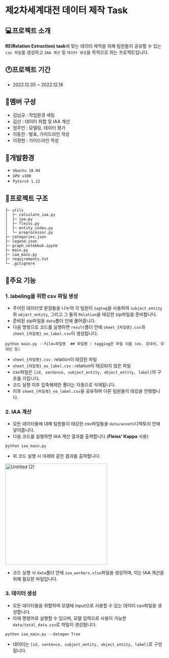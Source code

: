 # 제2차세계대전 데이터 제작 Task
## :computer:프로젝트 소개
**RE(Relation Extraction) task**에 맞는 데이터 제작을 위해 팀원들이 공유할 수 있는 `csv 파일`을 생성하고 `IAA 계산` 및 `데이터 생성`을 목적으로 하는 프로젝트입니다.

## :clock1:프로젝트 기간
- 2022.12.05 ~ 2022.12.16

## :two_men_holding_hands:멤버 구성
- 김남규 : 작업환경 세팅
- 김산 : 데이터 취합 및 IAA 계산
- 엄주언 : 모델링, 데이터 평가
- 이동찬 : 발표, 가이드라인 작성
- 이정현 : 가이드라인 작성

## :wrench:개발환경
- `Ubuntu 18.04`
- `GPU v100`
- `Pytorch 1.12`

## :hammer:프로젝트 구조
    ├─ utils
    │  ├─ calculate_iaa.py
    │  ├─ iaa.py
    │  ├─ fleiss.py
    │  ├─ entity_index.py
    │  └─ preprocessor.py
    ├─ categories.json
    ├─ legend.json
    ├─ graph_notebbok.ipynb
    ├─ main.py
    ├─ iaa_main.py
    ├─ requirements.txt
    └─ .gitignore
   
## :pushpin:주요 기능
### 1. labeling을 위한 csv 파일 생성
- 주어진 데이터셋 문장들을 나누어 각 팀원이 `tagtog`을 사용하여 `subject_entity`와 `object_entity`, 그리고 그 둘의 `Relation`을 태깅한 zip파일을 준비합니다.
- 준비된 zip파일을 `data`폴더 안에 풀어줍니다.
- 다음 명령으로 코드를 실행하면 `result`폴더 안에 `sheet_{파일명}.csv`과 `sheet_{파일명}_no_label.csv`이 생성됩니다.
```shell
python main.py --file=파일명  ## 파일명 : tagging한 파일 이름 (ex. 강대국, 유대인 등)
```
  - `sheet_{파일명}.csv` : relation이 태깅된 파일
  - `sheet_{파일명}_no_label.csv` : relation이 태깅되지 않은 파일
- csv파일은 `[id, sentence, subject_entity, object_entity, label]`의 구조를 가집니다.
- 코드 실행 이후 압축해제한 폴더는 자동으로 삭제됩니다.
- 이후 `sheet_{파일명}_no_label.csv`을 공유하여 다른 팀원들이 태깅을 진행합니다.

### 2. IAA 계산
- 모든 데이터들에 대해 팀원들이 태깅한 csv파일들을 `data/annots`디렉토리 안에 넣어줍니다.
- 다음 코드를 실행하면 IAA 계산 결과를 출력합니다.(**Fleiss' Kappa** 사용)
```shell
python iaa_main.py
```
- 위 코드 실행 시 아래와 같은 결과를 출력합니다.
<img width="320" alt="Untitled (2)" src="https://user-images.githubusercontent.com/28773464/208367799-c59f2678-cc54-4b5c-85e1-dad32ce38a44.png">

- 코드 실행 시 `data`폴더 안에 `iaa_workers.xlsx`파일을 생성하며, 이는 IAA 계산을 위해 필요한 파일입니다.

### 3. 데이터 생성
- 모든 데이터들을 취합하여 모델에 input으로 사용할 수 있는 데이터 csv파일을 생성합니다.
- 아래 명령어로 실행할 수 있으며, 모델 입력으로 사용이 가능한 `data/total_data.csv`로 파일이 생성됩니다.
``` shell
python iaa_main.py --datagen True
```
- 데이터는 `[id, sentence, subject_entity, object_entity, label]`로 구성됩니다.


